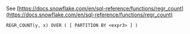 See [https://docs.snowflake.com/en/sql-reference/functions/regr_count](https://docs.snowflake.com/en/sql-reference/functions/regr_count)
```
REGR_COUNT(y, x) OVER ( [ PARTITION BY <expr3> ] )
```
